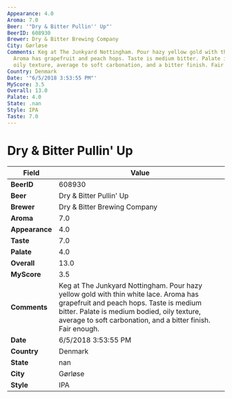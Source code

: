 ```yaml
---
Appearance: 4.0
Aroma: 7.0
Beer: '"Dry & Bitter Pullin'' Up"'
BeerID: 608930
Brewer: Dry & Bitter Brewing Company
City: Gørløse
Comments: Keg at The Junkyard Nottingham. Pour hazy yellow gold with thin white lace.
  Aroma has grapefruit and peach hops. Taste is medium bitter. Palate is medium bodied,
  oily texture, average to soft carbonation, and a bitter finish. Fair enough.
Country: Denmark
Date: '"6/5/2018 3:53:55 PM"'
MyScore: 3.5
Overall: 13.0
Palate: 4.0
State: .nan
Style: IPA
Taste: 7.0
---
```


# Dry & Bitter Pullin' Up

| Field         | Value |
|---------------|-------|
| **BeerID** | 608930 |
| **Beer** | Dry & Bitter Pullin' Up |
| **Brewer** | Dry & Bitter Brewing Company |
| **Aroma** | 7.0 |
| **Appearance** | 4.0 |
| **Taste** | 7.0 |
| **Palate** | 4.0 |
| **Overall** | 13.0 |
| **MyScore** | 3.5 |
| **Comments** | Keg at The Junkyard Nottingham. Pour hazy yellow gold with thin white lace. Aroma has grapefruit and peach hops. Taste is medium bitter. Palate is medium bodied, oily texture, average to soft carbonation, and a bitter finish. Fair enough. |
| **Date** | 6/5/2018 3:53:55 PM |
| **Country** | Denmark |
| **State** | nan |
| **City** | Gørløse |
| **Style** | IPA |
